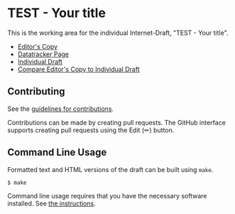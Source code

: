 # TEST - Your title

This is the working area for the individual Internet-Draft, "TEST - Your title".

* [Editor's Copy](https://awoie.github.io/test/#go.draft-terbu-test.html)
* [Datatracker Page](https://datatracker.ietf.org/doc/draft-terbu-test)
* [Individual Draft](https://datatracker.ietf.org/doc/html/draft-terbu-test)
* [Compare Editor's Copy to Individual Draft](https://awoie.github.io/test/#go.draft-terbu-test.diff)


## Contributing

See the
[guidelines for contributions](https://github.com/awoie/test/blob/main/CONTRIBUTING.md).

Contributions can be made by creating pull requests.
The GitHub interface supports creating pull requests using the Edit (✏) button.


## Command Line Usage

Formatted text and HTML versions of the draft can be built using `make`.

```sh
$ make
```

Command line usage requires that you have the necessary software installed.  See
[the instructions](https://github.com/martinthomson/i-d-template/blob/main/doc/SETUP.md).

